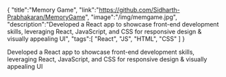 {
    "title":"Memory Game",
    "link":"https://github.com/Sidharth-Prabhakaran/MemoryGame",
    "image":"/img/memgame.jpg",
    "description":"Developed a React app to showcase front-end development skills, leveraging React, JavaScript, and CSS for responsive design & visually appealing UI",
    "tags":[
          "React",
          "JS",
          "HTML",
          "CSS"
        ]
}


Developed a React app to showcase front-end development skills, leveraging React, JavaScript, and CSS for responsive design & visually appealing UI
